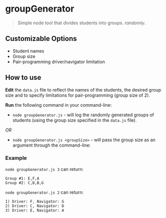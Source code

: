 # groupGenerator

> Simple node tool that divides students into groups. _randomly_.

## Customizable Options

- Student names
- Group size
- Pair-programming driver/navigator limitation

## How to use

**Edit** the `data.js` file to reflect the names of the students, the desired group size and to specify limitations for pair-programming (group size of 2).

**Run** the following command in your command-line:

- `node groupGenerator.js` - will log the randomly generated groups of students (using the group size specified in the `data.js` file).

_OR_

- `node groupGenerator.js <groupSize>` - will pass the group size as an argument through the command-line:

### Example

`node groupGenerator.js 3` can return:

```plaintext
Group #1: E,F,A
Group #2: C,D,B,G
```

`node groupGenerator.js 2` can return:

```plaintext
1) Driver: F, Navigator: G
2) Driver: C, Navigator: D
3) Driver: E, Navigator: A
```
